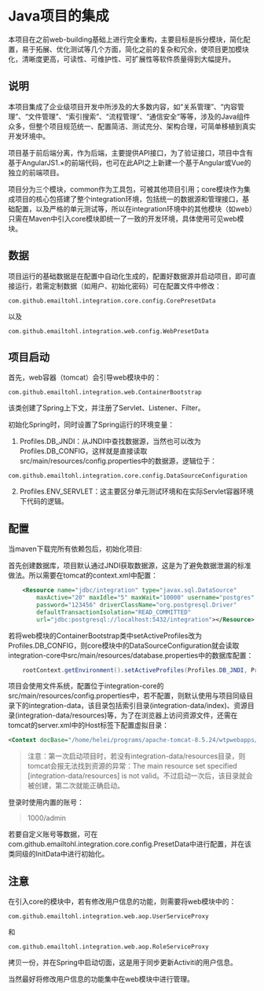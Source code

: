 # Java项目的集成

本项目在之前web-building基础上进行完全重构，主要目标是拆分模块，简化配置，易于拓展、优化测试等几个方面，简化之前的复杂和冗余，使项目更加模块化，清晰度更高，可读性、可维护性、可扩展性等软件质量得到大幅提升。

## 说明

本项目集成了企业级项目开发中所涉及的大多数内容，如“关系管理”、“内容管理”、“文件管理”、“索引搜索”、“流程管理”、“通信安全”等等，涉及的Java组件众多，但整个项目规范统一、配置简洁、测试充分、架构合理，可简单移植到真实开发环境中。

项目基于前后端分离，作为后端，主要提供API接口，为了验证接口，项目中含有基于AngularJS1.×的前端代码，也可在此API之上新建一个基于Angular或Vue的独立的前端项目。

项目分为三个模块，common作为工具包，可被其他项目引用；core模块作为集成项目的核心包搭建了整个integration环境，包括统一的数据源和管理接口，基础配置，以及严格的单元测试等，所以在integration环境中的其他模块（如web）只需在Maven中引入core模块即统一了一致的开发环境，具体使用可见web模块。

## 数据

项目运行的基础数据是在配置中自动化生成的，配置好数据源并启动项目，即可直接运行，若需定制数据（如用户、初始化密码）可在配置文件中修改：
```
com.github.emailtohl.integration.core.config.CorePresetData
```
以及
```
com.github.emailtohl.integration.web.config.WebPresetData
```

## 项目启动

首先，web容器（tomcat）会引导web模块中的：
~~~
com.github.emailtohl.integration.web.ContainerBootstrap
~~~
该类创建了Spring上下文，并注册了Servlet、Listener、Filter。

初始化Spring时，同时设置了Spring运行的环境变量：
1. Profiles.DB_JNDI：从JNDI中查找数据源，当然也可以改为Profiles.DB_CONFIG，这样就是直接读取src/main/resources/config.properties中的数据源，逻辑位于：
```
com.github.emailtohl.integration.core.config.DataSourceConfiguration
```
2. Profiles.ENV_SERVLET：这主要区分单元测试环境和在实际Servlet容器环境下代码的逻辑。


## 配置

当maven下载完所有依赖包后，初始化项目:

首先创建数据库，项目默认通过JNDI获取数据源，这是为了避免数据泄漏的标准做法。所以需要在tomcat的context.xml中配置：
```xml
    <Resource name="jdbc/integration" type="javax.sql.DataSource"
		maxActive="20" maxIdle="5" maxWait="10000" username="postgres"
		password="123456" driverClassName="org.postgresql.Driver"
		defaultTransactionIsolation="READ_COMMITTED"
		url="jdbc:postgresql://localhost:5432/integration"></Resource>
```

若将web模块的ContainerBootstrap类中setActiveProfiles改为Profiles.DB_CONFIG，则core模块中的DataSourceConfiguration就会读取integration-core中src/main/resources/database.properties中的数据库配置：

```java
	rootContext.getEnvironment().setActiveProfiles(Profiles.DB_JNDI, Profiles.ENV_SERVLET);// 激活spring配置中的profile
```

项目会使用文件系统，配置位于integration-core的src/main/resources/config.properties中，若不配置，则默认使用与项目同级目录下的integration-data，该目录包括索引目录(integration-data/index)、资源目录(integration-data/resources)等，为了在浏览器上访问资源文件，还需在tomcat的server.xml中的Host标签下配置虚拟目录：

```xml
<Context docBase="/home/helei/programs/apache-tomcat-8.5.24/wtpwebapps/integration-data/resources" path="/web/resources" reloadable="true"/>
```

> 注意：第一次启动项目时，若没有integration-data/resources目录，则tomcat会报无法找到资源的异常：The main resource set specified [integration-data/resources] is not valid。不过启动一次后，该目录就会被创建，第二次就能正确启动。

登录时使用内置的账号：

> 1000/admin

若要自定义账号等数据，可在com.github.emailtohl.integration.core.config.PresetData中进行配置，并在该类同级的InitData中进行初始化。

## 注意

在引入core的模块中，若有修改用户信息的功能，则需要将web模块中的：
~~~
com.github.emailtohl.integration.web.aop.UserServiceProxy
~~~
和
~~~
com.github.emailtohl.integration.web.aop.RoleServiceProxy
~~~
拷贝一份，并在Spring中启动切面，这是用于同步更新Activiti的用户信息。

当然最好将修改用户信息的功能集中在web模块中进行管理。
